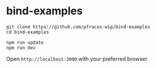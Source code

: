 bind-examples
=============

```
git clone https://github.com/pfraces-wip/bind-examples
cd bind-examples

npm run update
npm run dev
```

Open `http://localhost:3000` with your preferred browser
